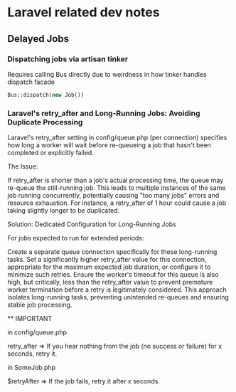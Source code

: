 # Laravel related dev notes

## Delayed Jobs
### Dispatching jobs via artisan tinker

Requires calling Bus directly due to weirdness in how tinker handles dispatch facade

```php
Bus::dispatch(new Job())
```


### Laravel's retry_after and Long-Running Jobs: Avoiding Duplicate Processing

Laravel's retry_after setting in config/queue.php (per connection) specifies how long a worker will wait before re-queueing a job that hasn't been completed or explicitly failed.

The Issue:

If retry_after is shorter than a job's actual processing time, the queue may re-queue the still-running job. This leads to multiple instances of the same job running concurrently, potentially causing "too many jobs" errors and resource exhaustion. For instance, a retry_after of 1 hour could cause a job taking slightly longer to be duplicated.

Solution: Dedicated Configuration for Long-Running Jobs

For jobs expected to run for extended periods:

Create a separate queue connection specifically for these long-running tasks.
Set a significantly higher retry_after value for this connection, appropriate for the maximum expected job duration, or configure it to minimize such retries.
Ensure the worker's timeout for this queue is also high, but critically, less than the retry_after value to prevent premature worker termination before a retry is legitimately considered.
This approach isolates long-running tasks, preventing unintended re-queues and ensuring stable job processing.


** IMPORTANT

in config/queue.php

retry_after  => If you hear nothing from the job (no success or failure) for x seconds, retry it.

in SomeJob.php

$retryAfter => If the job fails, retry it after x seconds.

